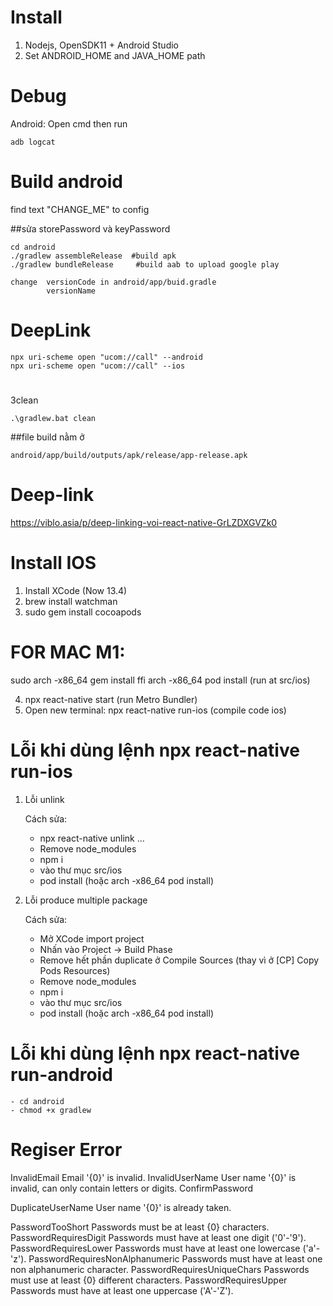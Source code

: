 # Install
1. Nodejs, OpenSDK11 + Android Studio
2. Set ANDROID_HOME and JAVA_HOME path

# Debug
Android:
Open cmd then run
```
adb logcat
```
# Build android
find text "CHANGE_ME" to config

##sửa storePassword và  keyPassword
```
cd android
./gradlew assembleRelease  #build apk
./gradlew bundleRelease     #build aab to upload google play

change  versionCode in android/app/buid.gradle
        versionName
```

# DeepLink
```
npx uri-scheme open "ucom://call" --android
npx uri-scheme open "ucom://call" --ios
```

#
3clean
```
.\gradlew.bat clean
```

##file build nằm ở 
```
android/app/build/outputs/apk/release/app-release.apk
```

# Deep-link
https://viblo.asia/p/deep-linking-voi-react-native-GrLZDXGVZk0

# Install IOS
1. Install XCode (Now 13.4)
2. brew install watchman
3. sudo gem install cocoapods
# FOR MAC M1:
sudo arch -x86_64 gem install ffi
arch -x86_64 pod install (run at src/ios)

4. npx react-native start (run Metro Bundler)
5. Open new terminal: npx react-native run-ios (compile code ios)

# Lỗi khi dùng lệnh npx react-native run-ios

1. Lỗi unlink
    
    Cách sửa:
    
    - npx react-native unlink …
    - Remove node_modules
    - npm i
    - vào thư mục src/ios
    - pod install (hoặc arch -x86_64 pod install)
2. Lỗi produce multiple package
    
    Cách sửa:
    
    - Mở XCode import project
    - Nhấn vào Project → Build Phase
    - Remove hết phần duplicate ở Compile Sources (thay vì ở [CP] Copy Pods Resources)
    - Remove node_modules
    - npm i
    - vào thư mục src/ios
    - pod install (hoặc arch -x86_64 pod install)


# Lỗi khi dùng lệnh npx react-native run-android
    - cd android
    - chmod +x gradlew
    
# Regiser Error
InvalidEmail	Email '{0}' is invalid.
InvalidUserName	User name '{0}' is invalid, can only contain letters or digits.
ConfirmPassword

DuplicateUserName	User name '{0}' is already taken.

PasswordTooShort	Passwords must be at least {0} characters.
PasswordRequiresDigit	Passwords must have at least one digit ('0'-'9').
PasswordRequiresLower	Passwords must have at least one lowercase ('a'-'z').
PasswordRequiresNonAlphanumeric	Passwords must have at least one non alphanumeric character.
PasswordRequiresUniqueChars	Passwords must use at least {0} different characters.
PasswordRequiresUpper	Passwords must have at least one uppercase ('A'-'Z').